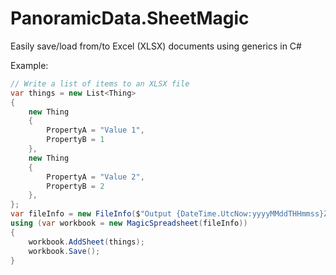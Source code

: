 # PanoramicData.SheetMagic
Easily save/load from/to Excel (XLSX) documents using generics in C#

Example:

```c#
// Write a list of items to an XLSX file
var things = new List<Thing>
{
	new Thing
	{
		PropertyA = "Value 1",
		PropertyB = 1
	},
	new Thing
	{
		PropertyA = "Value 2",
		PropertyB = 2
	},
};
var fileInfo = new FileInfo($"Output {DateTime.UtcNow:yyyyMMddTHHmmss}Z.xlsx");
using (var workbook = new MagicSpreadsheet(fileInfo))
{
	workbook.AddSheet(things);
	workbook.Save();
}